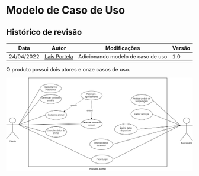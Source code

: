 # Modelo de Caso de Uso

## Histórico de revisão
| Data       | Autor                                        | Modificações                      | Versão |
| ---------- | -------------------------------------------- | --------------------------------- | ------ |
| 24/04/2022 | [Laís Portela](https://github.com/laispa) | Adicionando modelo de caso de uso | 1.0 |

O produto possui dois atores e onze casos de uso.

![Modelo de Casos de Uso](../images/Casos-de-Uso-Pousada-Animal.drawio.png)